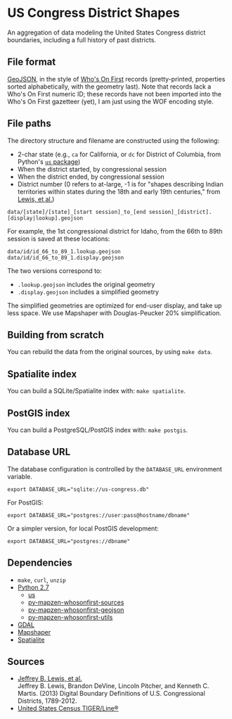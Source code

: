 # US Congress District Shapes

An aggregation of data modeling the United States Congress district boundaries,
including a full history of past districts.

## File format

[GeoJSON](http://geojson.org/), in the style of [Who's On First](https://whosonfirst.org/)
records (pretty-printed, properties sorted alphabetically, with the geometry
last). Note that records lack a Who's On First numeric ID; these records have
not been imported into the Who's On First gazetteer (yet), I am just using
the WOF encoding style.

## File paths

The directory structure and filename are constructed using the following:

* 2-char state (e.g., `ca` for California, or `dc` for District of Columbia,
  from Python's [`us` package](https://pypi.python.org/pypi/us))
* When the district started, by congressional session
* When the district ended, by congressional session
* District number (0 refers to at-large, -1 is for "shapes describing Indian
  territories within states during the 18th and early 19th centuries," from
  [Lewis, et al.](https://github.com/JeffreyBLewis/congressional-district-boundaries#documentation))

```
data/[state]/[state]_[start session]_to_[end session]_[district].[display|lookup].geojson
```

For example, the 1st congressional district for Idaho, from the 66th to 89th
session is saved at these locations:

```
data/id/id_66_to_89_1.lookup.geojson
data/id/id_66_to_89_1.display.geojson
```

The two versions correspond to:

* `.lookup.geojson` includes the original geometry
* `.display.geojson` includes a simplified geometry

The simplified geometries are optimized for end-user display, and take up
less space. We use Mapshaper with Douglas-Peucker 20% simplification.

## Building from scratch

You can rebuild the data from the original sources, by using `make data`.

## Spatialite index

You can build a SQLite/Spatialite index with: `make spatialite`.

## PostGIS index

You can build a PostgreSQL/PostGIS index with: `make postgis`.

## Database URL

The database configuration is controlled by the `DATABASE_URL` environment
variable.

```
export DATABASE_URL="sqlite://us-congress.db"
```

For PostGIS:

```
export DATABASE_URL="postgres://user:pass@hostname/dbname"
```

Or a simpler version, for local PostGIS development:

```
export DATABASE_URL="postgres://dbname"
```

## Dependencies

* `make`, `curl`, `unzip`
* [Python 2.7](https://www.python.org/)
	- [us](https://pypi.python.org/pypi/us)
	- [py-mapzen-whosonfirst-sources](http://github.com/whosonfirst/py-mapzen-whosonfirst-sources)
	- [py-mapzen-whosonfirst-geojson](http://github.com/whosonfirst/py-mapzen-whosonfirst-geojson)
	- [py-mapzen-whosonfirst-utils](http://github.com/whosonfirst/py-mapzen-whosonfirst-utils)
* [GDAL](http://gdal.org/)
* [Mapshaper](https://github.com/mbloch/mapshaper)
* [Spatialite](https://www.gaia-gis.it/fossil/libspatialite/index)

## Sources

* [Jeffrey B. Lewis, et al.](https://github.com/JeffreyBLewis/congressional-district-boundaries)  
  Jeffrey B. Lewis, Brandon DeVine, Lincoln Pitcher, and Kenneth C. Martis. (2013) Digital Boundary Definitions of U.S. Congressional Districts, 1789-2012.
* [United States Census TIGER/Line®](https://www.census.gov/geo/maps-data/data/tiger-line.html)
